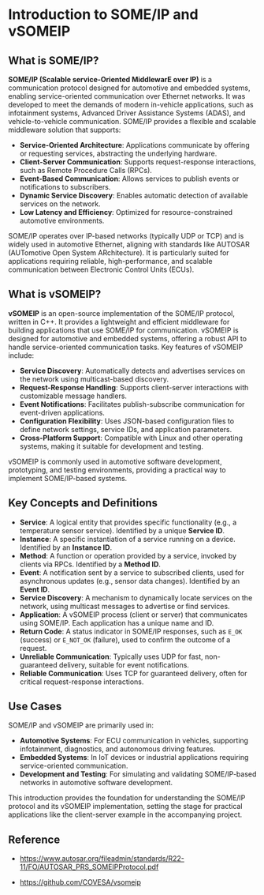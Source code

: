 # Introduction to SOME/IP and vSOMEIP

## What is SOME/IP?

**SOME/IP (Scalable service-Oriented MiddlewarE over IP)** is a communication protocol designed for automotive and embedded systems, enabling service-oriented communication over Ethernet networks. It was developed to meet the demands of modern in-vehicle applications, such as infotainment systems, Advanced Driver Assistance Systems (ADAS), and vehicle-to-vehicle communication. SOME/IP provides a flexible and scalable middleware solution that supports:

- **Service-Oriented Architecture**: Applications communicate by offering or requesting services, abstracting the underlying hardware.
- **Client-Server Communication**: Supports request-response interactions, such as Remote Procedure Calls (RPCs).
- **Event-Based Communication**: Allows services to publish events or notifications to subscribers.
- **Dynamic Service Discovery**: Enables automatic detection of available services on the network.
- **Low Latency and Efficiency**: Optimized for resource-constrained automotive environments.

SOME/IP operates over IP-based networks (typically UDP or TCP) and is widely used in automotive Ethernet, aligning with standards like AUTOSAR (AUTomotive Open System ARchitecture). It is particularly suited for applications requiring reliable, high-performance, and scalable communication between Electronic Control Units (ECUs).

## What is vSOMEIP?

**vSOMEIP** is an open-source implementation of the SOME/IP protocol, written in C++. It provides a lightweight and efficient middleware for building applications that use SOME/IP for communication. vSOMEIP is designed for automotive and embedded systems, offering a robust API to handle service-oriented communication tasks. Key features of vSOMEIP include:

- **Service Discovery**: Automatically detects and advertises services on the network using multicast-based discovery.
- **Request-Response Handling**: Supports client-server interactions with customizable message handlers.
- **Event Notifications**: Facilitates publish-subscribe communication for event-driven applications.
- **Configuration Flexibility**: Uses JSON-based configuration files to define network settings, service IDs, and application parameters.
- **Cross-Platform Support**: Compatible with Linux and other operating systems, making it suitable for development and testing.

vSOMEIP is commonly used in automotive software development, prototyping, and testing environments, providing a practical way to implement SOME/IP-based systems.

## Key Concepts and Definitions

- **Service**: A logical entity that provides specific functionality (e.g., a temperature sensor service). Identified by a unique **Service ID**.
- **Instance**: A specific instantiation of a service running on a device. Identified by an **Instance ID**.
- **Method**: A function or operation provided by a service, invoked by clients via RPCs. Identified by a **Method ID**.
- **Event**: A notification sent by a service to subscribed clients, used for asynchronous updates (e.g., sensor data changes). Identified by an **Event ID**.
- **Service Discovery**: A mechanism to dynamically locate services on the network, using multicast messages to advertise or find services.
- **Application**: A vSOMEIP process (client or server) that communicates using SOME/IP. Each application has a unique name and ID.
- **Return Code**: A status indicator in SOME/IP responses, such as `E_OK` (success) or `E_NOT_OK` (failure), used to confirm the outcome of a request.
- **Unreliable Communication**: Typically uses UDP for fast, non-guaranteed delivery, suitable for event notifications.
- **Reliable Communication**: Uses TCP for guaranteed delivery, often for critical request-response interactions.

## Use Cases

SOME/IP and vSOMEIP are primarily used in:
- **Automotive Systems**: For ECU communication in vehicles, supporting infotainment, diagnostics, and autonomous driving features.
- **Embedded Systems**: In IoT devices or industrial applications requiring service-oriented communication.
- **Development and Testing**: For simulating and validating SOME/IP-based networks in automotive software development.

This introduction provides the foundation for understanding the SOME/IP protocol and its vSOMEIP implementation, setting the stage for practical applications like the client-server example in the accompanying project.

## Reference
- https://www.autosar.org/fileadmin/standards/R22-11/FO/AUTOSAR_PRS_SOMEIPProtocol.pdf

- https://github.com/COVESA/vsomeip
